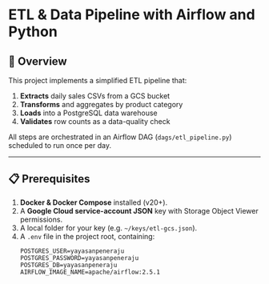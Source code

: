 # ETL & Data Pipeline with Airflow and Python

## 📖 Overview
This project implements a simplified ETL pipeline that:
1. **Extracts** daily sales CSVs from a GCS bucket  
2. **Transforms** and aggregates by product category  
3. **Loads** into a PostgreSQL data warehouse  
4. **Validates** row counts as a data-quality check  

All steps are orchestrated in an Airflow DAG (`dags/etl_pipeline.py`) scheduled to run once per day.

---

## 📋 Prerequisites

1. **Docker & Docker Compose** installed (v20+).  
2. A **Google Cloud service-account JSON** key with Storage Object Viewer permissions.  
3. A local folder for your key (e.g. `~/keys/etl-gcs.json`).  
4. A `.env` file in the project root, containing:
   ```dotenv
   POSTGRES_USER=yayasanpeneraju
   POSTGRES_PASSWORD=yayasanpeneraju
   POSTGRES_DB=yayasanpeneraju
   AIRFLOW_IMAGE_NAME=apache/airflow:2.5.1
